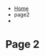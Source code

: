 <ul class="breadcrumb">
  <li><a href="index.html">Home</a></li>
  <li>page2<li> 
  </ul>

<h1>Page 2<h1>
